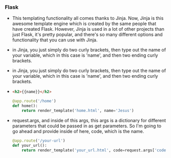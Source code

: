 ### Flask
* This templating functionality all comes thanks to Jinja. Now, Jinja is this awesome template engine which is created by the same people that have created Flask. However, Jinja is used in a lot of other projects than just Flask, it's pretty popular, and there's so many different options and functionality that you can use with Jinja.

* in Jinja, you just simply do two curly brackets, then type out the name of your variable, which in this case is 'name', and then two ending curly brackets. 

*  in Jinja, you just simply do two curly brackets, then type out the name of your variable, which in this case is 'name', and then two ending curly brackets. 

* ```html
  <h2>{{name}}</h2>
  ```

  ```python
  @app.route('/home')
  def home():
      return render_template('home.html', name='Jesus')
  ```

* request.args, and inside of this args, this args is a dictionary for different parameters that could be passed in as get parameters. So I'm going to go ahead and provide inside of here, code, which is the name. 

  ```python
  @app.route('/your-url')
  def your_url():
      return render_template('your_url.html', code=request.args['code'])
  
  ```

  

